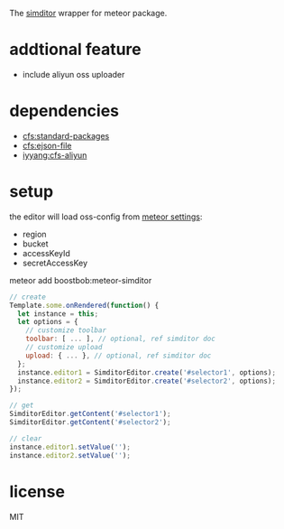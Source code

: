 The [simditor](https://simditor.tower.im) wrapper for meteor package.

# addtional feature

- include aliyun oss uploader

# dependencies

- [cfs:standard-packages](https://atmospherejs.com/cfs/standard-packages)
- [cfs:ejson-file](https://atmospherejs.com/cfs/ejson-file)
- [iyyang:cfs-aliyun](https://atmospherejs.com/iyyang/cfs-aliyun)

# setup

the editor will load oss-config from [meteor settings](https://docs.meteor.com/api/core.html#Meteor-settings):

- region
- bucket
- accessKeyId
- secretAccessKey

meteor add boostbob:meteor-simditor

```js
// create
Template.some.onRendered(function() {
  let instance = this;
  let options = {
    // customize toolbar
    toolbar: [ ... ], // optional, ref simditor doc
    // customize upload
    upload: { ... }, // optional, ref simditor doc
  };
  instance.editor1 = SimditorEditor.create('#selector1', options);
  instance.editor2 = SimditorEditor.create('#selector2', options);
});

// get
SimditorEditor.getContent('#selector1');
SimditorEditor.getContent('#selector2');

// clear
instance.editor1.setValue('');
instance.editor2.setValue('');
```

# license

MIT

